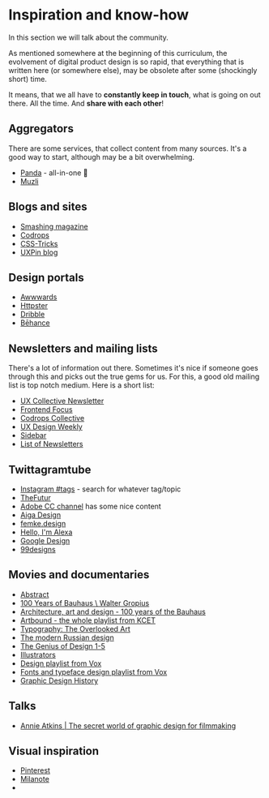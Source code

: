# Inspiration and know-how

In this section we will talk about the community.

As mentioned somewhere at the beginning of this curriculum, the evolvement of digital product design is so rapid, that everything that is written here (or somewhere else), may be obsolete after some (shockingly short) time. 

<div class="important">

It means, that we all have to **constantly keep in touch**, what is going on out there. All the time. And **share with each other**!

</div>


## Aggregators

There are some services, that collect content from many sources. It's a good way to start, although may be a bit overwhelming.

- [Panda](https://app.usepanda.com/#/) - all-in-one 📌
- [Muzli](https://muz.li/)


## Blogs and sites

- [Smashing magazine](https://www.smashingmagazine.com/)
- [Codrops](https://tympanus.net/codrops/)
- [CSS-Tricks](https://css-tricks.com/)
- [UXPin blog](https://www.uxpin.com/studio/blog/)


## Design portals

- [Awwwards](https://www.awwwards.com/)
- [Httpster](https://httpster.net/)
- [Dribble](https://dribbble.com/)
- [Bēhance](https://www.behance.net/)


## Newsletters and mailing lists

There's a lot of information out there. Sometimes it's nice if someone goes through this and picks out the true gems for us. For this, a good old mailing list is top notch medium. Here is a short list:

- [UX Collective Newsletter](https://newsletter.uxdesign.cc/)
- [Frontend Focus](https://frontendfoc.us/)
- [Codrops Collective](https://tympanus.net/codrops/collective/)
- [UX Design Weekly](http://uxdesignweekly.com/)
- [Sidebar](https://sidebar.io/)
- [List of Newsletters](https://www.smashingmagazine.com/2018/06/newsletters-for-designers-and-developers/)



## Twittagramtube

- [Instagram #tags](https://www.instagram.com/explore/tags/uiux/) - search for whatever tag/topic
- [TheFutur](https://www.youtube.com/channel/UC-b3c7kxa5vU-bnmaROgvog)
- [Adobe CC channel](https://www.youtube.com/channel/UCL0iAkpqV5YaIVG7xkDtS4Q) has some nice content
- [Aiga Design](https://www.youtube.com/channel/UC_oEd1TQbuVZzr_Kw73XDEQ)
- [femke.design](https://www.youtube.com/channel/UCWUGGwfTfJ0-2jUS3dZqOJA)
- [Hello, I'm Alexa](https://www.youtube.com/channel/UCmypYv02UGldiA8g7j2mCyw)
- [Google Design](https://www.youtube.com/channel/UClKO7be7O9cUGL94PHnAeOA/featured)
- [99designs](https://www.youtube.com/user/99designs/featured)



## Movies and documentaries

- [Abstract](https://www.youtube.com/watch?v=q_k8fVNzbGU&list=PLuctemCzX-m4svPpBctWUp0oG__Lhglq9&index=1)
- [100 Years of Bauhaus \ Walter Gropius](https://www.youtube.com/watch?v=2a45UBCIbJc)
- [Architecture, art and design - 100 years of the Bauhaus](https://www.youtube.com/watch?v=rg3X1vZN5TA)
- [Artbound - the whole playlist from KCET](https://www.youtube.com/watch?v=8OMELtfF-5E&list=PL509E68B7D65E0007)
- [Typography: The Overlooked Art](https://www.youtube.com/watch?v=iCgdf4pkvtQ)
- [The modern Russian design](https://www.youtube.com/watch?v=1GkOPUh3J_I)
- [The Genius of Design 1-5](https://www.youtube.com/user/carlossenna25/featured)
- [Illustrators](https://www.youtube.com/watch?v=GHNnBuCLjU)
- [Design playlist from Vox](https://www.youtube.com/watch?v=NvFoKkWyZ5Y&list=PLJ8cMiYb3G5ciSdIo4uRt26NRxmVs0TTQ)
- [Fonts and typeface design playlist from Vox](https://www.youtube.com/watch?v=Zu91meda2I8&list=PLJ8cMiYb3G5cfHN--FjIpXN7W7ftZR1gO)
- [Graphic Design History](https://www.youtube.com/watch?v=OS8rZ8iwcJM)



## Talks

- [Annie Atkins | The secret world of graphic design for filmmaking](https://www.youtube.com/watch?v=SzGvEYSzHf4)

## Visual inspiration

- [Pinterest](https://www.pinterest.com)
- [Milanote](https://milanote.com/)
- 